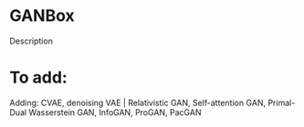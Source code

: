 # GANBox
Description

# To add:
Adding: CVAE, denoising VAE | Relativistic GAN, Self-attention GAN, Primal-Dual Wasserstein GAN, InfoGAN, ProGAN, PacGAN
